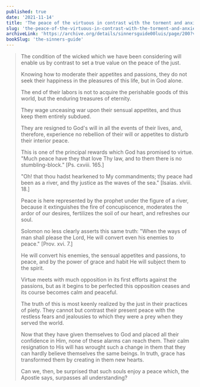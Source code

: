```yaml
---
published: true
date: '2021-11-14'
title: 'The peace of the virtuous in contrast with the torment and anxiety of the wicked'
slug: 'the-peace-of-the-virtuous-in-contrast-with-the-torment-and-anxiety-of-the-wicked'
archiveLink: 'https://archive.org/details/sinnersguide00luis/page/200?view=theater'
bookSlug: 'the-sinners-guide'
---
```


> The condition of the wicked which we have been considering will enable us by contrast to set a true value on the peace of the just.
>
> Knowing how to moderate their appetites and passions, they do not seek their happiness in the pleasures of this life, but in God alone.
>
> The end of their labors is not to acquire the perishable goods of this world, but the enduring treasures of eternity.
>
> They wage unceasing war upon their sensual appetites, and thus keep them entirely subdued.
>
> They are resigned to God's will in all the events of their lives, and, therefore, experience no rebellion of their will or appetites to disturb their interior peace.
>
> This is one of the principal rewards which God has promised to virtue. "Much peace have they that love Thy law, and to them there is no stumbling-block." [Ps. cxviii. 165.]
>
> "Oh! that thou hadst hearkened to My commandments; thy peace had been as a river, and thy justice as the waves of the sea." [Isaias. xlviii. 18.]
>
> Peace is here represented by the prophet under the figure of a river, because it extinguishes the fire of concupiscence, moderates the ardor of our desires, fertilizes the soil of our heart, and refreshes our soul.
>
> Solomon no less clearly asserts this same truth: "When the ways of man shall please the Lord, He will convert even his enemies to peace." [Prov. xvi. 7.]
>
> He will convert his enemies, the sensual appetites and passions, to peace, and by the power of grace and habit He will subject them to the spirit.
>
> Virtue meets with much opposition in its first efforts against the passions, but as it begins to be perfected this opposition ceases and its course becomes calm and peaceful.
>
> The truth of this is most keenly realized by the just in their practices of piety. They cannot but contrast their present peace with the restless fears and jealousies to which they were a prey when they served the world.
>
> Now that they have given themselves to God and placed all their confidence in Him, none of these alarms can reach them. Their calm resignation to His will has wrought such a change in them that they can hardly believe themselves the same beings. In truth, grace has transformed them by creating in them new hearts.
>
> Can we, then, be surprised that such souls enjoy a peace which, the Apostle says, surpasses all understanding?